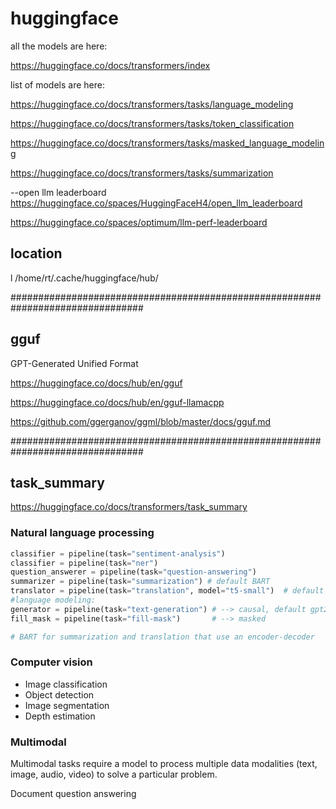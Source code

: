 # huggingface
all the models are here:

https://huggingface.co/docs/transformers/index

list of models are here:

https://huggingface.co/docs/transformers/tasks/language_modeling

https://huggingface.co/docs/transformers/tasks/token_classification

https://huggingface.co/docs/transformers/tasks/masked_language_modeling

https://huggingface.co/docs/transformers/tasks/summarization



--open llm leaderboard
https://huggingface.co/spaces/HuggingFaceH4/open_llm_leaderboard

https://huggingface.co/spaces/optimum/llm-perf-leaderboard



## location
l /home/rt/.cache/huggingface/hub/



################################################################################
## gguf
GPT-Generated Unified Format

https://huggingface.co/docs/hub/en/gguf

https://huggingface.co/docs/hub/en/gguf-llamacpp

https://github.com/ggerganov/ggml/blob/master/docs/gguf.md


################################################################################
## task_summary
https://huggingface.co/docs/transformers/task_summary



### Natural language processing
```py
classifier = pipeline(task="sentiment-analysis")
classifier = pipeline(task="ner")
question_answerer = pipeline(task="question-answering")
summarizer = pipeline(task="summarization") # default BART
translator = pipeline(task="translation", model="t5-small")  # default BART
#language modeling:
generator = pipeline(task="text-generation") # --> causal, default gpt2
fill_mask = pipeline(task="fill-mask")       # --> masked

# BART for summarization and translation that use an encoder-decoder

```


### Computer vision
- Image classification
- Object detection
- Image segmentation
- Depth estimation


### Multimodal
Multimodal tasks require a model to process multiple data modalities (text, image, audio, video) to solve a particular problem.

Document question answering

